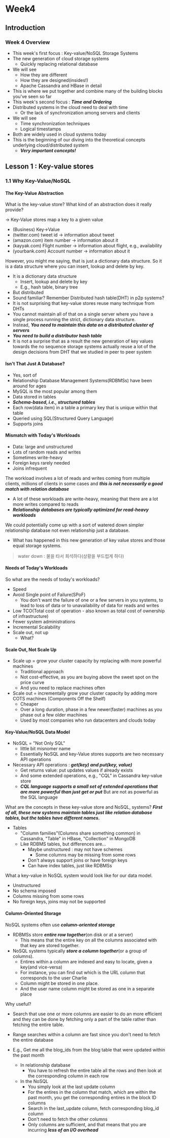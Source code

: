 # Week4

## Introduction

### Week 4 Overview

- This week's first focus : Key-value/NoSQL Storage Systems
- The new generation of cloud storage systems
  - Quickly replacing relational database
- We will see
  - How they are different
  - How they are designed(insides!)
  - Apache Cassandra and HBase in detail
- This is where we put together and combine many of the building blocks you've seen so far
- This week's second focus : ***Time and Ordering***
- Distributed systems in the cloud need to deal with time
  - Or the lack of synchronization among servers and clients
- We will see
  - Time synchronization techniques
  - Logical timestamps
- Both are widely used in cloud systems today
- This is the beginning of our diving into the theoretical concepts underlying cloud/distributed system
  - ***Very important concepts!***

## Lesson 1 : Key-value stores

### 1.1 Why Key-Value/NoSQL

#### The Key-Value Abstraction

What is the key-value store? What kind of an abstraction does it really provide?

-> Key-Value stores map a key to a given value

- (Business) Key->Value
- (twitter.com) tweet id -> information about tweet
- (amazon.com) item number -> information about it
- (kayyak.com) Flight number -> information about flight, e.g., availability
- (yourbank.com) Account number -> information about it

However, you might me saying, that is just a dictionary data structure. So it is a data structure where you can insert, lookup and delete by key.

- It is a dictionary data structure
  - Insert, lookup and delete by key
  - E.g., hash table, binary tree
- But distributed
- Sound familiar? Remember Distributed hash table(DHT) in p2p systems?
- It is not surprising that key-value stores reuse many technique from DHTs
- You cannot maintain all of that on a single server where you have a single process running the strict, dictionary data structure.
- Instead, ***You need to maintain this data on a distributed cluster of servers***
- ***You need to build a distributor hash table***
- It is not a surprise that as a result the new generation of key values towards the no sequence storage systems actually reuse a lot of the design decisions from DHT that we studied in peer to peer system

#### Isn't That Just A Database?

- Yes, sort of
- Relationship Database Management Systems(RDBMSs) have been around for ages
- MySQL is the most popular among them
- Data stored in tables
- ***Schema-based, i.e., structured tables***
- Each row(data item) in a table a primary key that is unique within that table
- Queried using SQL(Structured Query Language)
- Supports joins

#### Mismatch with Today's Workloads

- Data: large and unstructured
- Lots of random reads and writes
- Sometimes write-heavy
- Foreign keys rarely needed
- Joins infrequent

The workload involves a lot of reads and writes coming from multiple clients, millions of clients in some cases and ***this is not necessarily a good match with relation database***

- A lot of these workloads are write-heavy, meaning that there are a lot more writes compared to reads
- ***Relationship databases are typically optimized for read-heavy workloads***

We could potentially come up with a sort of watered down simpler relationship database not even relationship just a database.

- What has happened in this new generation of key value stores and those equal storage systems.

> water down : 물을 타서 희석하다(상황을 부드럽게 하다)

#### Needs of Today's Workloads

So what are the needs of today's workloads?

- Speed
- Avoid Single point of Failure(SPoF)
  - You don't want the failure of one or a few servers in you systems, to lead to loss of data or to unavailability of data for reads and writes
- Low TCO(Total cost of operation - also known as total cost of ownership of infrastructure)
- Fewer system administrations
- Incremental Scalability
- Scale out, not up
  - What?

#### Scale Out, Not Scale Up

- Scale up = grow your cluster capacity by replacing with more powerful machines
  - Traditional approach
  - Not cost-effective, as you are buying above the sweet spot on the price curve
  - And you need to replace machines often
- Scale out = incrementally grow your cluster capacity by adding more COTS machines (Components Off the Shelf)
  - Cheaper
  - Over a long duration, phase in a few newer(faster) machines as you phase out a few older machines
  - Used by most companies who run datacenters and clouds today

#### Key-Value/NoSQL Data Model

- NoSQL = "Not Only SQL"
  - little bit misnomer name
  - Essentially NoSQL and key-Value stores supports are two necessary API operations
- Necessary API operations : ***get(key) and put(key, value)***
  - Get returns value: put updates values if already exists
  - And some extended operations, e.g., "CQL" in Cassandra key-value store
  - ***CQL language supports a small set of extended operations that are more powerful than just get or put*** But are not as powerful as the SQL language

What are the concepts in these key-value store and NoSQL, systems? ***First of all, these new systems maintain tables just like relation database tables, but the tables have different names.***

- Tables
  - "Column families"(Columns share something common) in Cassandra, "Table" in HBase, "Collection" in MongoDB
  - Like RDBMS tables, but differences are...
    - Maybe unstructured : may not have schemes
      - Some columns may be missing from some rows
    - Don't always support joins or have foreign keys
    - Can have index tables, just like RDBMSs

What a key-value in NoSQL system would look like for our data model.

- Unstructured
- No schema imposed
- Columns missing from some rows
- No foreign keys, joins may not be supported

#### Column-Oriented Storage

NoSQL systems often use ***column-oriented storage***

- RDBMSs store ***entire row together***(on disk or at a server)
  - This means that the entire key on all the columns associated with that key are stored together.
- NoSQL systems typically ***store a column together***(or a group of columns).
  - Entires within a column are indexed and easy to locate, given a key(and vice-versa)
  - For instance, you can find out which is the URL column that corresponds to the user Charlie
  - Column might be stored in one place.
  - And the user name column might be stored as one in a separate place

Why useful?

- Search that use one or more columns are easier to do an more efficient and they can be done by fetching only a part of the table rather than fetching the entire table.

- Range searches within a column are fast since you don't need to fetch the entire database

- E.g., Get me all the blog_ids from the blog table that were updated within the past month

  - In relationship database
    - You have to refresh the entire table all the rows and then look at the corresponding column in each row
  - In the NoSQL
    - You simply look at the last update column
    - For the entires in the column that match, which are within the past month, you get the corresponding entires in the block ID columns
    - Search in the last_update column, fetch corresponding blog_id column
    - Don't need to fetch the other columns
    - Only columns are sufficient, and that means that you are incurring ***less of an I/O overhead***

  